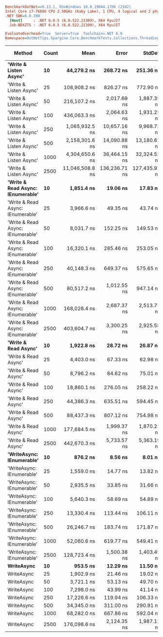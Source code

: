 ``` ini

BenchmarkDotNet=v0.13.1, OS=Windows 10.0.19044.1706 (21H2)
Intel Core i7-7660U CPU 2.50GHz (Kaby Lake), 1 CPU, 4 logical and 2 physical cores
.NET SDK=6.0.300
  [Host]     : .NET 6.0.5 (6.0.522.21309), X64 RyuJIT
  Job-BDXZTS : .NET 6.0.5 (6.0.522.21309), X64 RyuJIT

EvaluateOverhead=True  Server=True  Toolchain=.NET 6.0  
Namespace=DotNetTips.Spargine.Core.BenchmarkTests.Collections.Threading  Categories=Async  

```
|                            Method | Count |            Mean |         Error |        StdDev |       StdErr |             Min |              Q1 |          Median |              Q3 |             Max |         Op/s | CI99.9% Margin | Iterations | Kurtosis | MValue | Skewness | Rank | LogicalGroup | Baseline | Code Size |   Gen 0 |  Gen 1 | Allocated |
|---------------------------------- |------ |----------------:|--------------:|--------------:|-------------:|----------------:|----------------:|----------------:|----------------:|----------------:|-------------:|---------------:|-----------:|---------:|-------:|---------:|-----:|------------- |--------- |----------:|--------:|-------:|----------:|
|            **&#39;Write &amp; Listen Async&#39;** |    **10** |     **44,279.2 ns** |     **268.72 ns** |     **251.36 ns** |     **64.90 ns** |     **43,832.4 ns** |     **44,114.2 ns** |     **44,303.8 ns** |     **44,492.4 ns** |     **44,565.2 ns** |    **22,583.96** |     **268.719 ns** |      **15.00** |    **1.768** |  **2.000** |  **-0.4947** |   **21** |            ***** |       **No** |      **3 KB** |  **0.3662** |      **-** |      **3 KB** |
|            &#39;Write &amp; Listen Async&#39; |    25 |    108,908.2 ns |     826.27 ns |     772.90 ns |    199.56 ns |    107,027.7 ns |    108,494.2 ns |    108,919.3 ns |    109,580.9 ns |    109,855.8 ns |     9,182.04 |     826.272 ns |      15.00 |    2.831 |  2.000 |  -0.7420 |   26 |            * |       No |      3 KB |  0.4883 |      - |      5 KB |
|            &#39;Write &amp; Listen Async&#39; |    50 |    216,107.2 ns |   2,017.69 ns |   1,887.35 ns |    487.31 ns |    213,305.0 ns |    215,091.5 ns |    215,331.8 ns |    217,801.5 ns |    219,536.1 ns |     4,627.33 |   2,017.687 ns |      15.00 |    1.792 |  2.000 |   0.3864 |   30 |            * |       No |      3 KB |  0.9766 |      - |     10 KB |
|            &#39;Write &amp; Listen Async&#39; |   100 |    436,063.3 ns |   2,064.63 ns |   1,931.25 ns |    498.65 ns |    432,399.8 ns |    434,873.5 ns |    436,328.3 ns |    437,757.6 ns |    438,916.6 ns |     2,293.25 |   2,064.628 ns |      15.00 |    2.114 |  2.000 |  -0.4403 |   32 |            * |       No |      3 KB |  1.9531 |      - |     19 KB |
|            &#39;Write &amp; Listen Async&#39; |   250 |  1,065,932.5 ns |  10,657.16 ns |   9,968.72 ns |  2,573.91 ns |  1,050,133.0 ns |  1,056,242.7 ns |  1,066,997.9 ns |  1,075,124.3 ns |  1,078,679.9 ns |       938.15 |  10,657.162 ns |      15.00 |    1.262 |  2.000 |  -0.1766 |   34 |            * |       No |      3 KB |  3.9063 |      - |     44 KB |
|            &#39;Write &amp; Listen Async&#39; |   500 |  2,158,301.6 ns |  14,090.88 ns |  13,180.62 ns |  3,403.22 ns |  2,134,432.4 ns |  2,148,566.8 ns |  2,164,183.6 ns |  2,165,762.5 ns |  2,178,251.2 ns |       463.33 |  14,090.880 ns |      15.00 |    1.844 |  2.000 |  -0.3074 |   35 |            * |       No |      3 KB |  7.8125 |      - |     86 KB |
|            &#39;Write &amp; Listen Async&#39; |  1000 |  4,304,650.6 ns |  36,464.15 ns |  32,324.52 ns |  8,639.09 ns |  4,249,010.5 ns |  4,288,005.1 ns |  4,306,398.0 ns |  4,325,524.8 ns |  4,356,250.4 ns |       232.31 |  36,464.154 ns |      14.00 |    1.917 |  2.000 |  -0.1850 |   36 |            * |       No |      3 KB | 15.6250 |      - |    170 KB |
|            &#39;Write &amp; Listen Async&#39; |  2500 | 11,046,508.8 ns | 136,236.71 ns | 127,435.91 ns | 32,903.81 ns | 10,816,200.0 ns | 10,953,261.7 ns | 11,034,109.4 ns | 11,115,329.7 ns | 11,296,653.1 ns |        90.53 | 136,236.714 ns |      15.00 |    2.223 |  2.000 |   0.2730 |   37 |            * |       No |      3 KB | 31.2500 |      - |    408 KB |
| **&#39;Write &amp; Read Async: IEnumerable&#39;** |    **10** |      **1,851.4 ns** |      **19.06 ns** |      **17.83 ns** |      **4.60 ns** |      **1,818.7 ns** |      **1,841.2 ns** |      **1,850.2 ns** |      **1,865.7 ns** |      **1,880.9 ns** |   **540,137.52** |      **19.064 ns** |      **15.00** |    **1.904** |  **2.000** |  **-0.0865** |    **4** |            ***** |       **No** |      **0 KB** |  **0.2327** |      **-** |      **2 KB** |
| &#39;Write &amp; Read Async: IEnumerable&#39; |    25 |      3,966.6 ns |      49.35 ns |      43.74 ns |     11.69 ns |      3,857.7 ns |      3,946.2 ns |      3,969.0 ns |      3,993.0 ns |      4,033.7 ns |   252,106.23 |      49.346 ns |      14.00 |    3.353 |  2.000 |  -0.7877 |    8 |            * |       No |      0 KB |  0.3433 |      - |      3 KB |
| &#39;Write &amp; Read Async: IEnumerable&#39; |    50 |      8,031.7 ns |     152.25 ns |     149.53 ns |     37.38 ns |      7,768.6 ns |      7,932.3 ns |      8,047.2 ns |      8,100.6 ns |      8,300.3 ns |   124,506.20 |     152.248 ns |      16.00 |    2.038 |  2.000 |  -0.0609 |   12 |            * |       No |      0 KB |  0.6866 |      - |      6 KB |
| &#39;Write &amp; Read Async: IEnumerable&#39; |   100 |     16,320.1 ns |     285.46 ns |     253.05 ns |     67.63 ns |     15,991.4 ns |     16,145.1 ns |     16,308.6 ns |     16,404.2 ns |     16,834.9 ns |    61,273.98 |     285.456 ns |      14.00 |    2.550 |  2.000 |   0.7098 |   15 |            * |       No |      0 KB |  1.3428 |      - |     12 KB |
| &#39;Write &amp; Read Async: IEnumerable&#39; |   250 |     40,148.3 ns |     649.37 ns |     575.65 ns |    153.85 ns |     39,329.6 ns |     39,691.6 ns |     40,044.6 ns |     40,384.5 ns |     41,360.2 ns |    24,907.63 |     649.371 ns |      14.00 |    2.487 |  2.000 |   0.6678 |   20 |            * |       No |      0 KB |  2.9907 |      - |     27 KB |
| &#39;Write &amp; Read Async: IEnumerable&#39; |   500 |     80,517.2 ns |   1,012.55 ns |     947.14 ns |    244.55 ns |     78,998.6 ns |     79,963.0 ns |     80,482.9 ns |     80,974.2 ns |     82,457.5 ns |    12,419.70 |   1,012.552 ns |      15.00 |    2.329 |  2.000 |   0.3241 |   24 |            * |       No |      0 KB |  5.7373 |      - |     53 KB |
| &#39;Write &amp; Read Async: IEnumerable&#39; |  1000 |    168,028.4 ns |   2,687.37 ns |   2,513.77 ns |    649.05 ns |    163,755.8 ns |    166,211.0 ns |    168,488.3 ns |    169,917.4 ns |    170,760.9 ns |     5,951.38 |   2,687.373 ns |      15.00 |    1.662 |  2.000 |  -0.5730 |   28 |            * |       No |      0 KB | 12.2070 | 0.4883 |    104 KB |
| &#39;Write &amp; Read Async: IEnumerable&#39; |  2500 |    403,604.7 ns |   3,300.25 ns |   2,925.58 ns |    781.90 ns |    396,374.9 ns |    402,366.0 ns |    403,844.3 ns |    405,240.9 ns |    408,466.3 ns |     2,477.67 |   3,300.249 ns |      14.00 |    3.450 |  2.000 |  -0.7158 |   31 |            * |       No |      0 KB | 27.3438 | 1.9531 |    242 KB |
|              **&#39;Write &amp; Read Async&#39;** |    **10** |      **1,922.8 ns** |      **28.72 ns** |      **26.87 ns** |      **6.94 ns** |      **1,880.1 ns** |      **1,907.9 ns** |      **1,921.5 ns** |      **1,938.2 ns** |      **1,974.6 ns** |   **520,064.98** |      **28.721 ns** |      **15.00** |    **2.033** |  **2.000** |   **0.2831** |    **5** |            ***** |       **No** |      **0 KB** |  **0.2289** |      **-** |      **2 KB** |
|              &#39;Write &amp; Read Async&#39; |    25 |      4,403.0 ns |      67.33 ns |      62.98 ns |     16.26 ns |      4,319.6 ns |      4,354.8 ns |      4,379.7 ns |      4,451.4 ns |      4,524.8 ns |   227,116.21 |      67.331 ns |      15.00 |    1.767 |  2.000 |   0.4032 |    9 |            * |       No |      0 KB |  0.3433 |      - |      3 KB |
|              &#39;Write &amp; Read Async&#39; |    50 |      8,796.2 ns |      84.62 ns |      75.01 ns |     20.05 ns |      8,668.8 ns |      8,751.5 ns |      8,808.6 ns |      8,853.0 ns |      8,897.5 ns |   113,685.26 |      84.616 ns |      14.00 |    1.647 |  2.000 |  -0.3510 |   13 |            * |       No |      0 KB |  0.6714 |      - |      6 KB |
|              &#39;Write &amp; Read Async&#39; |   100 |     18,860.1 ns |     276.05 ns |     258.22 ns |     66.67 ns |     18,516.5 ns |     18,671.3 ns |     18,852.2 ns |     19,049.8 ns |     19,413.4 ns |    53,021.95 |     276.055 ns |      15.00 |    2.151 |  2.000 |   0.5117 |   17 |            * |       No |      0 KB |  1.3123 |      - |     12 KB |
|              &#39;Write &amp; Read Async&#39; |   250 |     44,386.3 ns |     635.51 ns |     594.45 ns |    153.49 ns |     43,619.7 ns |     43,837.1 ns |     44,263.9 ns |     44,824.1 ns |     45,697.5 ns |    22,529.49 |     635.508 ns |      15.00 |    2.235 |  2.000 |   0.4733 |   21 |            * |       No |      0 KB |  2.9297 |      - |     27 KB |
|              &#39;Write &amp; Read Async&#39; |   500 |     88,437.3 ns |     807.12 ns |     754.98 ns |    194.93 ns |     87,207.8 ns |     88,082.1 ns |     88,436.5 ns |     88,946.3 ns |     89,886.8 ns |    11,307.45 |     807.119 ns |      15.00 |    2.083 |  2.000 |  -0.0451 |   25 |            * |       No |      0 KB |  5.7373 |      - |     52 KB |
|              &#39;Write &amp; Read Async&#39; |  1000 |    177,684.5 ns |   1,999.37 ns |   1,870.21 ns |    482.89 ns |    174,004.7 ns |    176,409.0 ns |    178,054.5 ns |    178,961.6 ns |    180,327.0 ns |     5,627.95 |   1,999.367 ns |      15.00 |    1.952 |  2.000 |  -0.3402 |   29 |            * |       No |      0 KB | 12.2070 | 0.4883 |    104 KB |
|              &#39;Write &amp; Read Async&#39; |  2500 |    442,670.3 ns |   5,733.57 ns |   5,363.19 ns |  1,384.77 ns |    432,223.0 ns |    440,133.8 ns |    444,468.7 ns |    446,431.6 ns |    450,393.2 ns |     2,259.02 |   5,733.574 ns |      15.00 |    1.975 |  2.000 |  -0.4980 |   33 |            * |       No |      0 KB | 27.3438 | 1.9531 |    242 KB |
|         **&#39;WriteAsync: IEnumerable&#39;** |    **10** |        **876.2 ns** |       **8.56 ns** |       **8.01 ns** |      **2.07 ns** |        **860.9 ns** |        **871.1 ns** |        **877.9 ns** |        **881.5 ns** |        **887.2 ns** | **1,141,305.84** |       **8.558 ns** |      **15.00** |    **1.964** |  **2.000** |  **-0.6029** |    **1** |            ***** |       **No** |      **0 KB** |  **0.1535** |      **-** |      **1 KB** |
|         &#39;WriteAsync: IEnumerable&#39; |    25 |      1,559.0 ns |      14.77 ns |      13.82 ns |      3.57 ns |      1,534.1 ns |      1,549.9 ns |      1,560.7 ns |      1,568.8 ns |      1,579.8 ns |   641,425.79 |      14.770 ns |      15.00 |    1.924 |  2.000 |  -0.4397 |    3 |            * |       No |      0 KB |  0.1526 |      - |      1 KB |
|         &#39;WriteAsync: IEnumerable&#39; |    50 |      2,935.5 ns |      33.85 ns |      31.66 ns |      8.18 ns |      2,895.1 ns |      2,911.9 ns |      2,928.7 ns |      2,959.2 ns |      2,998.6 ns |   340,653.71 |      33.849 ns |      15.00 |    1.876 |  2.000 |   0.3782 |    6 |            * |       No |      0 KB |  0.2937 |      - |      3 KB |
|         &#39;WriteAsync: IEnumerable&#39; |   100 |      5,640.3 ns |      58.69 ns |      54.89 ns |     14.17 ns |      5,568.6 ns |      5,600.7 ns |      5,634.1 ns |      5,668.9 ns |      5,765.0 ns |   177,296.11 |      58.686 ns |      15.00 |    2.526 |  2.000 |   0.6530 |   10 |            * |       No |      0 KB |  0.5417 |      - |      5 KB |
|         &#39;WriteAsync: IEnumerable&#39; |   250 |     13,330.4 ns |     113.44 ns |     106.11 ns |     27.40 ns |     13,118.2 ns |     13,290.3 ns |     13,302.0 ns |     13,406.1 ns |     13,497.7 ns |    75,016.33 |     113.441 ns |      15.00 |    2.190 |  2.000 |  -0.2593 |   14 |            * |       No |      0 KB |  1.0223 |      - |      9 KB |
|         &#39;WriteAsync: IEnumerable&#39; |   500 |     26,246.7 ns |     183.74 ns |     171.87 ns |     44.38 ns |     25,954.6 ns |     26,123.4 ns |     26,250.1 ns |     26,395.1 ns |     26,505.6 ns |    38,099.98 |     183.736 ns |      15.00 |    1.667 |  2.000 |  -0.0694 |   18 |            * |       No |      0 KB |  1.9226 | 0.0305 |     17 KB |
|         &#39;WriteAsync: IEnumerable&#39; |  1000 |     52,060.6 ns |     619.77 ns |     549.41 ns |    146.84 ns |     51,158.9 ns |     51,649.9 ns |     52,079.7 ns |     52,327.4 ns |     53,076.6 ns |    19,208.38 |     619.772 ns |      14.00 |    2.014 |  2.000 |   0.1633 |   22 |            * |       No |      0 KB |  3.6621 | 0.1221 |     34 KB |
|         &#39;WriteAsync: IEnumerable&#39; |  2500 |    128,723.4 ns |   1,500.38 ns |   1,403.45 ns |    362.37 ns |    126,129.3 ns |    127,876.7 ns |    128,407.7 ns |    129,538.8 ns |    131,440.8 ns |     7,768.60 |   1,500.377 ns |      15.00 |    2.260 |  2.000 |   0.1797 |   27 |            * |       No |      0 KB |  7.0801 | 0.4883 |     66 KB |
|                        **WriteAsync** |    **10** |        **953.5 ns** |      **12.29 ns** |      **11.50 ns** |      **2.97 ns** |        **935.4 ns** |        **944.2 ns** |        **951.3 ns** |        **962.6 ns** |        **974.8 ns** | **1,048,715.42** |      **12.289 ns** |      **15.00** |    **1.706** |  **2.000** |   **0.1370** |    **2** |            ***** |       **No** |      **0 KB** |  **0.1488** |      **-** |      **1 KB** |
|                        WriteAsync |    25 |      1,902.9 ns |      21.46 ns |      19.02 ns |      5.08 ns |      1,874.2 ns |      1,890.7 ns |      1,903.0 ns |      1,905.4 ns |      1,944.5 ns |   525,519.48 |      21.459 ns |      14.00 |    2.551 |  2.000 |   0.5884 |    5 |            * |       No |      0 KB |  0.1488 |      - |      1 KB |
|                        WriteAsync |    50 |      3,721.1 ns |      53.13 ns |      49.70 ns |     12.83 ns |      3,646.9 ns |      3,670.8 ns |      3,744.9 ns |      3,758.5 ns |      3,779.4 ns |   268,736.26 |      53.127 ns |      15.00 |    1.248 |  2.000 |  -0.3199 |    7 |            * |       No |      0 KB |  0.2861 |      - |      3 KB |
|                        WriteAsync |   100 |      7,298.0 ns |      43.99 ns |      41.14 ns |     10.62 ns |      7,221.7 ns |      7,276.1 ns |      7,299.0 ns |      7,322.2 ns |      7,377.2 ns |   137,024.14 |      43.985 ns |      15.00 |    2.274 |  2.000 |   0.0012 |   11 |            * |       No |      0 KB |  0.5417 |      - |      5 KB |
|                        WriteAsync |   250 |     17,226.6 ns |     119.94 ns |     106.33 ns |     28.42 ns |     17,094.0 ns |     17,150.8 ns |     17,225.5 ns |     17,264.0 ns |     17,489.1 ns |    58,049.61 |     119.943 ns |      14.00 |    3.168 |  2.000 |   0.8547 |   16 |            * |       No |      0 KB |  1.0071 |      - |      9 KB |
|                        WriteAsync |   500 |     34,345.0 ns |     311.00 ns |     290.91 ns |     75.11 ns |     33,845.9 ns |     34,140.4 ns |     34,249.5 ns |     34,590.4 ns |     34,877.6 ns |    29,116.30 |     310.996 ns |      15.00 |    1.819 |  2.000 |   0.1866 |   19 |            * |       No |      0 KB |  1.8921 |      - |     17 KB |
|                        WriteAsync |  1000 |     68,282.0 ns |     667.86 ns |     592.04 ns |    158.23 ns |     67,363.4 ns |     67,866.6 ns |     68,137.6 ns |     68,511.1 ns |     69,360.5 ns |    14,645.14 |     667.864 ns |      14.00 |    2.074 |  2.000 |   0.5191 |   23 |            * |       No |      0 KB |  3.6621 | 0.1221 |     34 KB |
|                        WriteAsync |  2500 |    176,098.6 ns |   2,124.35 ns |   1,987.12 ns |    513.07 ns |    173,545.8 ns |    174,474.0 ns |    175,394.5 ns |    177,288.9 ns |    179,688.3 ns |     5,678.64 |   2,124.349 ns |      15.00 |    1.872 |  2.000 |   0.4949 |   29 |            * |       No |      0 KB |  7.0801 | 0.4883 |     66 KB |
